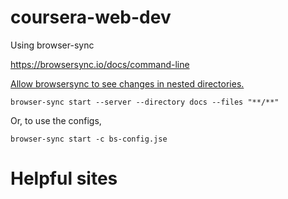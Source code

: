 # coursera-web-dev

Using browser-sync

https://browsersync.io/docs/command-line

[Allow browsersync to see changes in nested directories.](https://github.com/jhu-ep-coursera/fullstack-course4/blob/master/FAQ.md#q-im-making-changes-to-my-css-and-javascript-and-also-running-browser-sync-why-arent-my-changes-showing-up-in-the-browser)


```
browser-sync start --server --directory docs --files "**/**"
```

Or, to use the configs,

```
browser-sync start -c bs-config.jse
```

# Helpful sites
